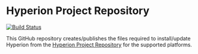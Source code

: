 Hyperion Project Repository
==========================

[![Build Status](https://github.com/hyperion-project/hyperion.releases-ci/actions/workflows/publish_deb_rpm.yml/badge.svg)](https://github.com/hyperion-project/hyperion.releases-ci/actions/workflows/publish_deb_rpm.yml)

This GitHub repository creates/publishes the files required to install/update Hyperion from the [Hyperion Project Repository][repo] for the supported platforms.


[repo]: http://releases.hyperion-project.org

